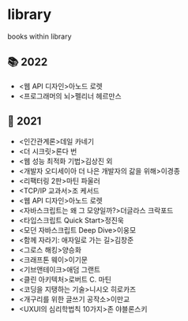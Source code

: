 # library
books within library 

## 📚 2022
- <웹 API 디자인>아노드 로렛
- <프로그래머의 뇌>펠리너 헤르만스

## 📖 2021
- <인간관계론>데일 카네기
- <더 시크릿>론다 번
- <웹 성능 최적화 기법>김상진 외
- <개발자 오디세이아 더 나은 개발자의 갊을 위해>이경종
- <리팩터링 2판>마틴 파울러
- <TCP/IP 교과서>조 케서드
- <웹 API 디자인>아노드 로렛
- <자바스크립트는 왜 그 모양일까?>더글라스 크락포드
- <타입스크립트 Quick Start>정진욱
- <모던 자바스크립트 Deep Dive>이웅모
- <함께 자라기: 애자일로 가는 길>김창준
- <그로스 해킹>양승화
- <크래프톤 웨이>이기문
- <기브앤테이크>애덤 그랜트
- <클린 아키텍처>로버트 C. 마틴
- <코딩을 지탱하는 기술>니시오 히로카즈
- <개구리를 위한 글쓰기 공작소>이만교
- <UXUI의 심리학법칙 10가지>존 야블론스키
